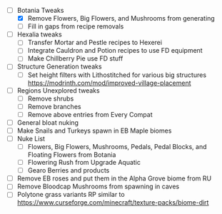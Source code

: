 
- [ ] Botania Tweaks
	- [x] Remove Flowers, Big Flowers, and Mushrooms from generating
	- [ ] Fill in gaps from recipe removals
- [ ] Hexalia tweaks
	- [ ] Transfer Mortar and Pestle recipes to Hexerei
	- [ ] Integrate Cauldron and Potion recipes to use FD equipment
	- [ ] Make Chillberry Pie use FD stuff
- [ ] Structure Generation tweaks
	- [ ] Set height filters with Lithostitched for various big structures https://modrinth.com/mod/improved-village-placement
- [ ] Regions Unexplored tweaks
	- [ ] Remove shrubs
	- [ ] Remove branches
	- [ ] Remove above entries from Every Compat
- [ ] General bloat nuking
- [ ] Make Snails and Turkeys spawn in EB Maple biomes
- [ ] Nuke List
	- [ ] Flowers, Big Flowers, Mushrooms, Pedals, Pedal Blocks, and Floating Flowers from Botania
	- [ ] Flowering Rush from Upgrade Aquatic
	- [ ] Gearo Berries and products
- [ ] Remove EB roses and put them in the Alpha Grove biome from RU
- [ ] Remove Bloodcap Mushrooms from spawning in caves
- [ ] Polytone grass variants RP similar to https://www.curseforge.com/minecraft/texture-packs/biome-dirt